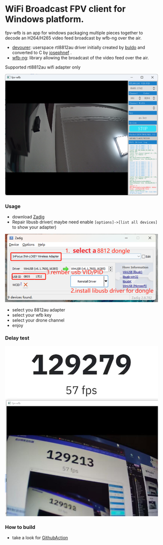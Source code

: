 # WiFi Broadcast FPV client for Windows platform.


fpv-wfb is an app for windows packaging multiple pieces together to decode an H264/H265 video feed broadcast by wfb-ng over the air.

- [devourer](https://github.com/openipc/devourer): userspace rtl8812au driver initially created by [buldo](https://github.com/buldo) and converted to C by [josephnef](https://github.com/josephnef) .
- [wfb-ng](https://github.com/svpcom/wfb-ng): library allowing the broadcast of the video feed over the air.
 
Supported rtl8812au wifi adapter only 

![img.png](img/img.png)

### Usage
- download [Zadig](https://github.com/pbatard/libwdi/releases/download/v1.5.0/zadig-2.8.exe)
- Repair libusb driver( maybe need enable ```[options]->[list all devices]``` to show your adapter)

![img.png](img/img1.png)

- select you 8812au adapter
- select your wfb key
- select your drone channel
- enjoy

### Delay test

![img.png](img/delay.jpg)

### How to build
- take a look for 
[GithubAction](https://github.com/TalusL/fpv-wfb/blob/main/.github/workflows/msbuild.yml)
